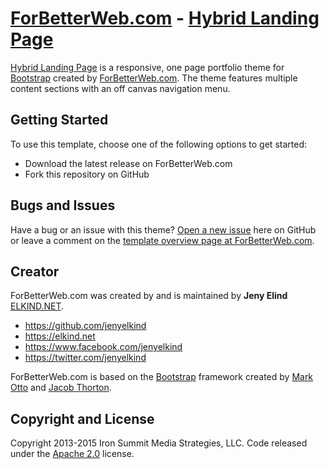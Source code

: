 # [ForBetterWeb.com](http://forbetterweb.com/) - [Hybrid Landing Page](http://forbetterweb.com/)

[Hybrid Landing Page](http://forbetterweb.com/) is a responsive, one page portfolio theme for [Bootstrap](http://forbetterweb.com/) created by [ForBetterWeb.com](http://forbetterweb.com/). The theme features multiple content sections with an off canvas navigation menu.

## Getting Started

To use this template, choose one of the following options to get started:
* Download the latest release on ForBetterWeb.com
* Fork this repository on GitHub

## Bugs and Issues

Have a bug or an issue with this theme? [Open a new issue](https://github.com/) here on GitHub or leave a comment on the [template overview page at ForBetterWeb.com](http://forbetterweb.com/).

## Creator

ForBetterWeb.com was created by and is maintained by **Jeny Elind** [ELKIND.NET](http://elkind.net/).

* https://github.com/jenyelkind
* https://elkind.net
* https://www.facebook.com/jenyelkind
* https://twitter.com/jenyelkind

ForBetterWeb.com is based on the [Bootstrap](http://getbootstrap.com/) framework created by [Mark Otto](https://twitter.com/mdo) and [Jacob Thorton](https://twitter.com/fat).

## Copyright and License

Copyright 2013-2015 Iron Summit Media Strategies, LLC. Code released under the [Apache 2.0](https://github.com/IronSummitMedia/startbootstrap-stylish-portfolio/blob/gh-pages/LICENSE) license.